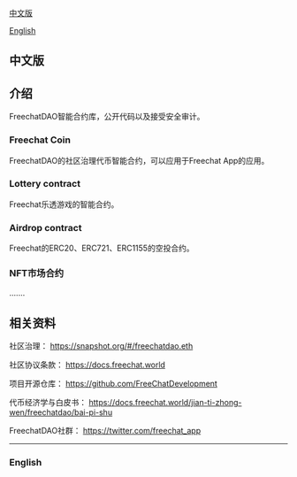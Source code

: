 [中文版](#1)

[English](#2)

<h2 id="1">中文版</h2>

## 介绍

FreechatDAO智能合约库，公开代码以及接受安全审计。

### Freechat Coin

FreechatDAO的社区治理代币智能合约，可以应用于Freechat App的应用。

### Lottery contract

Freechat乐透游戏的智能合约。

### Airdrop contract

Freechat的ERC20、ERC721、ERC1155的空投合约。

### NFT市场合约

.......

## 相关资料

社区治理：
https://snapshot.org/#/freechatdao.eth

社区协议条款：
https://docs.freechat.world

项目开源仓库：
https://github.com/FreeChatDevelopment

代币经济学与白皮书：
https://docs.freechat.world/jian-ti-zhong-wen/freechatdao/bai-pi-shu

FreechatDAO社群：
https://twitter.com/freechat_app

-------------------------

<h3 id="2">English</h3>
